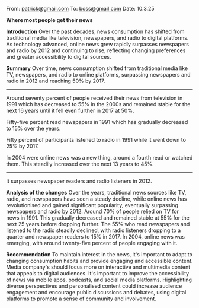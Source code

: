 From: patrick@gmail.com
To: boss@gmail.com
Date: 10.3.25

**Where most people get their news**

**Introduction**
Over the past decades, news consumption has shifted from traditional media like television, newspapers, and radio to digital platforms. As technology advanced, online news grew rapidly surpasses newspapers and radio by 2012 and continuing to rise, reflecting changing preferences and greater accessibility to digital sources.

**Summary**
Over time, news consumption shifted from traditional media like TV, newspapers, and radio to online platforms, surpassing newspapers and radio in 2012 and reaching 50% by 2017. 

___
Around seventy percent of people received their news from television in 1991 which has decreased to 55% in the 2000s and remained stable for the next 16 years until it fell even further in 2017 at 50%.

Fifty-five percent read newspapers in 1991 which has gradually decreased to 15% over the years.

Fifty percent of participants listened to radio in 1991 while it went down to 25% by 2017.

In 2004 were online news was a new thing, around a fourth read or watched them. This steadily increased over the next 13 years to 45%.
___

It surpasses newspaper readers and radio listeners in 2012.

**Analysis of the changes**
Over the years, traditional news sources like TV, radio, and newspapers have seen a steady decline, while online news has revolutionised and gained significant popularity, eventually surpassing newspapers and radio by 2012. Around 70% of people relied on TV for news in 1991. This gradually decreased and remained stable at 55% for the next 25 years before dropping further. The 55% who read newspapers and listened to the radio steadily declined, with radio listeners dropping to a quarter and newspaper readers to 15% in 2017. In 2004, online news was emerging, with around twenty-five percent of people engaging with it.

**Recommendation**
To maintain interest in the news, it's important to adapt to changing consumption habits and provide engaging and accessible content. Media company's should focus more on interactive and multimedia content that appeals to digital audiences. It's important to improve the accessibility of news via mobile apps, podcasts, and social media platforms. Highlighting diverse perspectives and personalised content could increase audience engagement and encourage public discussions and debates, using digital platforms to promote a sense of community and involvement.